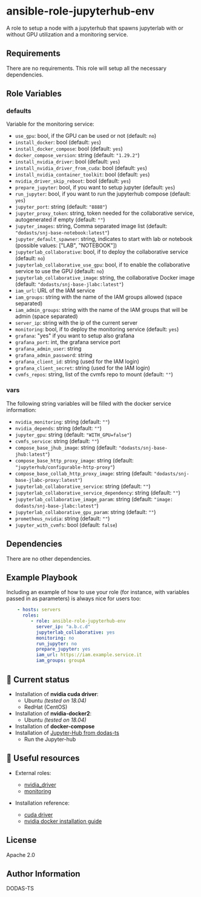 # ansible-role-jupyterhub-env

A role to setup a node with a jupyterhub that spawns jupyterlab with or without GPU utilization and a monitoring service.

Requirements
------------

There are no requirements. This role will setup all the necessary dependencies.

Role Variables
--------------

### defaults

Variable for the monitoring service:

- `use_gpu`: bool, if the GPU can be used or not (default: `no`)
- `install_docker`: bool (default: `yes`)
- `install_docker_compose`: bool (default: `yes`)
- `docker_compose_version`: string (default: `"1.29.2"`)
- `install_nvidia_driver`: bool (default: `yes`)
- `install_nvidia_driver_from_cuda`: bool (default: `yes`)
- `install_nvidia_container_toolkit`: bool (default: `yes`)
- `nvidia_driver_skip_reboot`: bool (default: `yes`)
- `prepare_jupyter`: bool, if you want to setup jupyter (default: `yes`)
- `run_jupyter`: bool, if you want to run the jupyterhub compose (default: `yes`)
- `jupyter_port`: string (default: `"8888"`)
- `jupyter_proxy_token`: string, token needed for the collaborative service, autogenerated if empty (default: `""`)
- `jupyter_images`: string, Comma separated image list (default: `"dodasts/snj-base-notebook:latest"`)
- `jupyter_default_spawner`: string, indicates to start with lab or notebook (possible values: ["LAB", "NOTEBOOK"])
- `jupyterlab_collaborative`: bool, if to deploy the collaborative service (default: `no`)
- `jupyterlab_collaborative_use_gpu`: bool, if to enable the collaborative service to use the GPU (default: `no`)
- `jupyterlab_collaborative_image`: string, the collaborative Docker image (default: `"dodasts/snj-base-jlabc:latest"`)
- `iam_url`: URL of the IAM service
- `iam_groups`: string with the name of the IAM groups allowed (space separated)
- `iam_admin_groups`: string with the name of the IAM groups that will be admin (space separated)
- `server_ip`: string with the ip of the current server
- `monitoring`: bool, if to deploy the monitoring service (default: `yes`)
- `grafana`:  "yes" if you want to setup also grafana
- `grafana_port`:  int, the grafana service port
- `grafana_admin_user`:  string
- `grafana_admin_password`:  string
- `grafana_client_id`:  string (used for the IAM login)
- `grafana_client_secret`:  string (used for the IAM login)
- `cvmfs_repos`: string, list of the cvmfs repo to mount (default: `""`)

### vars

The following string variables will be filled with the docker service information:

- `nvidia_monitoring`: string (default: `""`)
- `nvidia_depends`: string (default: `""`)
- `jupyter_gpu`: string (default: `"WITH_GPU=false"`)
- `cvmfs_service`: string (default: `""`)
- `compose_base_jhub_image`: string (default: `"dodasts/snj-base-jhub:latest"`)
- `compose_base_http_proxy_image`: string (default: `"jupyterhub/configurable-http-proxy"`)
- `compose_base_collab_http_proxy_image`: string (default: `"dodasts/snj-base-jlabc-proxy:latest"`)
- `jupyterlab_collaborative_service`: string (default: `""`)
- `jupyterlab_collaborative_service_dependency`: string (default: `""`)
- `jupyterlab_collaborative_image_param`: string (default: `"image: dodasts/snj-base-jlabc:latest"`)
- `jupyterlab_collaborative_gpu_param`: string (default: `""`)
- `prometheus_nvidia`: string (default: `""`)
- `jupyter_with_cvmfs`: bool (default: `false`)

Dependencies
------------

There are no other dependencies.

Example Playbook
----------------

Including an example of how to use your role (for instance, with variables passed in as parameters) is always nice for users too:

```yaml
    - hosts: servers
      roles:
         - role: ansible-role-jupyterhub-env
           server_ip: "a.b.c.d"
           jupyterlab_collaborative: yes 
           monitoring: no 
           run_jupyter: no 
           prepare_jupyter: yes 
           iam_url: https://iam.example.service.it 
           iam_groups: groupA

```

## :paperclip: Current status

* Installation of **nvidia cuda driver**:
  * Ubuntu *(tested on 18.04)*
  * RedHat (CentOS)
* Installation of **nvidia-docker2**:
  * Ubuntu *(tested on 18.04)*
* Installation of **docker-compose**
* Installation of [Jupyter-Hub from dodas-ts](https://github.com/dodas-ts/single-node-jupyterhub)
  * Run the Jupyter-hub

## :link: Useful resources

* External roles:
  * [nvidia_driver](https://github.com/NVIDIA/ansible-role-nvidia-driver)
  * [monitoring](https://github.com/DODAS-TS/ansible-role-monitoring)

* Installation reference:
  * [cuda driver](https://docs.nvidia.com/datacenter/tesla/tesla-installation-notes/index.html)
  * [nvidia docker installation guide](https://docs.nvidia.com/datacenter/cloud-native/container-toolkit/install-guide.html#docker)

License
-------

Apache 2.0

Author Information
------------------

DODAS-TS

